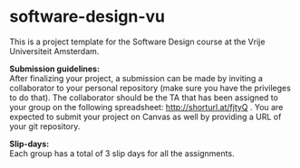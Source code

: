 # software-design-vu
This is a project template for the Software Design course at the Vrije Universiteit Amsterdam. 

**Submission guidelines:**  
After finalizing your project, a submission can be made by inviting a collaborator to your personal repository (make sure you have the privileges to do that). The collaborator should be the TA that has been assigned to your group on the following spreadsheet: http://shorturl.at/fjtyQ . 
You are expected to submit your project on Canvas as well by providing a URL of your git repository.

**Slip-days:**  
Each group has a total of 3 slip days for all the assignments.   
